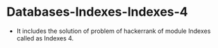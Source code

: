 # Databases-Indexes-Indexes-4
- It includes the solution of problem of hackerrank of module Indexes called as Indexes 4.
